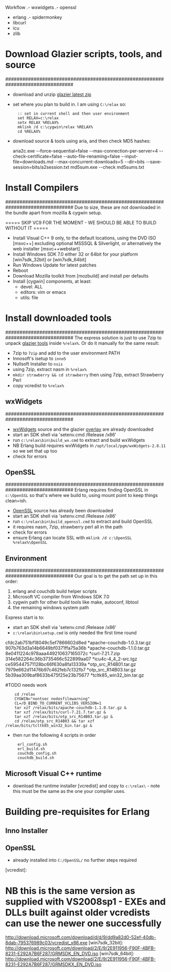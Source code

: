Workflow
.- wxwidgets
.- openssl
- erlang
.- spidermonkey
- libcurl
- icu
- zlib

# Download Glazier scripts, tools, and source
################################################################################
* download and unzip [glazier latest zip](https://nodeload.github.com/dch/glazier/zipball/windows_sdk_7.0)
* set where you plan to build in. I am using `C:\relax` so:

        :: set in current shell and then user environment
        set RELAX=c:\relax
        setx RELAX %RELAX%
        mklink /d c:\cygwin\relax %RELAX%
        cd %RELAX%

* download source & tools using aria, and then check MD5 hashes:

    aria2c.exe --force-sequential=false --max-connection-per-server=4  --check-certificate=false --auto-file-renaming=false --input-file=downloads.md --max-concurrent-downloads=5 --dir=bits --save-session=bits/a2session.txt
     md5sum.exe --check md5sums.txt

# Install Compilers    
################################################################################
Due to size, these are not downloaded in the bundle apart from
mozilla & cygwin setup.

===== SKIP VC9 FOR THE MOMENT - WE SHOULD BE ABLE TO BUILD WITHOUT IT =====

* Install Visual C++ 9 only, to the default locations, using the DVD ISO
    [msvc++] excluding optional MSSSQL & Silverlight, or alternatively the
    web installer [msvc++webstart]
* Install Windows SDK 7.0 either 32 or 64bit for your platform
    [win7sdk_32bit] or [win7sdk_64bit]
* Run Windows Update for latest patches
* Reboot
* Download Mozilla toolkit from [mozbuild] and install per defaults
* Install [cygwin] components, at least:
    * devel: ALL
    * editors: vim or emacs 
    * utils: file

# Install downloaded tools
################################################################################
The express solution is just to use 7zip to unpack [glazier tools](https://www.dropbox.com/s/jeifcxpbtpo78ak/Building_from_Source/glazier_tools.7z) inside `%relax%`. Or do it manually for the same result:

* 7zip to `7zip` and add to the user environment PATH
* Innosoft's isetup to `inno5`
* Nullsoft Installer to `nsis`
* using 7zip, extract nasm in `%relax%`
* `mkdir strawberry && cd strawberry` then using 7zip, extract Strawberry Perl
* copy vcredist to `%relax%`

## wxWidgets
################################################################################
* [wxWidgets] source and the glazier [overlay] are already downloaded
* start an SDK shell via 'setenv.cmd /Release /x86'
* run `c:\relax\bin\build_wx.cmd` to extract and build wxWidgets
* NB Erlang build requires wxWidgets in `/opt/local/pgm/wxWidgets-2.8.11` so
  we set that up too
* check for errors

[wxwidgets]: http://sourceforge.net/projects/wxwindows/files/2.8.11/wxMSW-2.8.11.zip
[overlay]:   https://raw.github.com/dch/glazier/master/bits/wxMSW-2.8.11_erlang_overlay.zip

## OpenSSL
################################################################################
Erlang requires finding OpenSSL in `c:\OpenSSL` so that's where we build to,
using mount point to keep things clean=ish.

* [OpenSSL] source has already been downloaded
* start an SDK shell via 'setenv.cmd /Release /x86'
* run `c:\relax\bin\build_openssl.cmd` to extract and build OpenSSL
* it requires nasm, 7zip, strawberry perl all in the path
* check for errors
* ensure Erlang can locate SSL with `mklink /d c:\OpenSSL %relax%\OpenSSL`

[openssl]: http://www.openssl.org/source/openssl-1.0.0d.tar.gz

## Environment
################################################################################
Our goal is to get the path set up in this order:

1. erlang and couchdb build helper scripts
2. Microsoft VC compiler from Windows SDK 7.0
3. cygwin path for other build tools like make, autoconf, libtool
4. the remaining windows system path

Express start is to:
* start an SDK shell via 'setenv.cmd /Release /x86'
* `c:\relax\bin\setup.cmd` is only needed the first time round


cfdc2ab751bf18049c5ef7866602d8ed *apache-couchdb-1.0.3.tar.gz
907b763d3a14b6649bf0371ffa75a36b *apache-couchdb-1.1.0.tar.gz
8e0411224c978aaa449210637165072c *curl-7.21.7.zip
314e582264c36b3735466c522899aa07 *icu4c-4_4_2-src.tgz
ce595447571128bc66f630a8fa13339a *otp_src_R14B01.tar.gz
7979e662d11476b97c462feb7c132fb7 *otp_src_R14B03.tar.gz
5b39aa309baf8633b475f25e23b75677 *tcltk85_win32_bin.tar.gz


#TODO needs work

        cd /relax
        CYGWIN="nontsec nodosfilewarning"
        CL=/D_BIND_TO_CURRENT_VCLIBS_VERSION=1
        tar xzf /relax/bits/apache-couchdb-1.1.0.tar.gz &
        tar xzf /relax/bits/curl-7.21.7.tar.gz &
        tar xzf /relax/bits/otp_src_R14B03.tar.gz &
        cd /relax/otp_src_R14B03 && tar xzf /relax/bits/tcltk85_win32_bin.tar.gz &

* then run the following 4 scripts in order

        erl_config.sh
        erl_build.sh
        couchdb_config.sh
        couchdb_build.sh


## Microsoft Visual C++ runtime ###############################################

* download the runtime installer [vcredist] and copy to `c:\relax\` - note this
    must be the same as the one your compiler uses.


# Building pre-requisites for Erlang ##########################################
## Inno Installer #############################################################


## OpenSSL ####################################################################

* already installed into `C:/OpenSSL/` no further steps required

[vcredist]:
# NB this is the same version as supplied with VS2008sp1 - EXEs and DLLs built against older vcredists can use the newer one successfully
http://download.microsoft.com/download/d/d/9/dd9a82d0-52ef-40db-8dab-795376989c03/vcredist_x86.exe
[win7sdk_32bit]:	http://download.microsoft.com/download/2/E/9/2E911956-F90F-4BFB-8231-E292A7B6F287/GRMSDK_EN_DVD.iso
[win7sdk_64bit]:	http://download.microsoft.com/download/2/E/9/2E911956-F90F-4BFB-8231-E292A7B6F287/GRMSDKX_EN_DVD.iso
